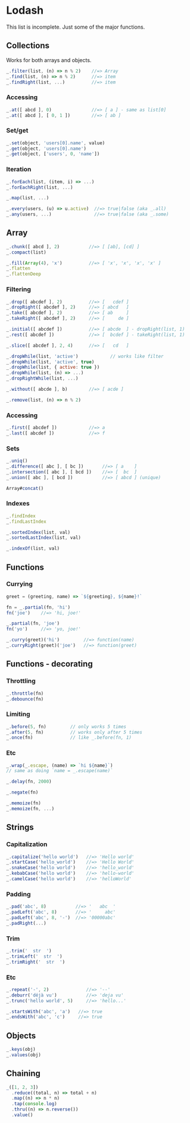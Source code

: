 # Lodash

This list is incomplete. Just some of the major functions.

## Collections

Works for both arrays and objects.

```javascript
_.filter(list, (n) => n % 2)    //=> Array
_.find(list, (n) => n % 2)      //=> item
_.findRight(list, ...)          //=> item
```

### Accessing

```javascript
_.at([ abcd ], 0)               //=> [ a ] - same as list[0]
_.at([ abcd ], [ 0, 1 ])        //=> [ ab ]
```

### Set/get

```javascript
_.set(object, 'users[0].name', value)
_.get(object, 'users[0].name')
_.get(object, ['users', 0, 'name'])
```

### Iteration

```javascript
_.forEach(list, (item, i) => ...)
_.forEachRight(list, ...)

_.map(list, ...)
```

```javascript
_.every(users, (u) => u.active)  //=> true|false (aka _.all)
_.any(users, ...)                //=> true|false (aka _.some)
```

## Array

```javascript
_.chunk([ abcd ], 2)           //=> [ [ab], [cd] ]
_.compact(list)

_.fill(Array(4), 'x')          //=> [ 'x', 'x', 'x', 'x' ]
_.flatten
_.flattenDeep
```

### Filtering

```javascript
_.drop([ abcdef ], 2)          //=> [   cdef ]
_.dropRight([ abcdef ], 2)     //=> [ abcd   ]
_.take([ abcdef ], 2)          //=> [ ab     ]
_.takeRight([ abcdef ], 2)     //=> [     de ]

_.initial([ abcdef ])          //=> [ abcde  ] - dropRight(list, 1)
_.rest([ abcdef ])             //=> [  bcdef ] - takeRight(list, 1)

_.slice([ abcdef ], 2, 4)      //=> [   cd   ]

_.dropWhile(list, 'active')            // works like filter
_.dropWhile(list, 'active', true)
_.dropWhile(list, { active: true })
_.dropWhile(list, (n) => ...)
_.dropRightWhile(list, ...)

_.without([ abcde ], b)        //=> [ acde ]

_.remove(list, (n) => n % 2)
```

### Accessing

```javascript
_.first([ abcdef ])            //=> a
_.last([ abcdef ])             //=> f
```

### Sets

```javascript
_.uniq()
_.difference([ abc ], [ bc ])       //=> [ a    ]
_.intersection([ abc ], [ bcd ])    //=> [  bc  ]
_.union([ abc ], [ bcd ])           //=> [ abcd ] (unique)

Array#concat()
```

### Indexes

```javascript
_.findIndex
_.findLastIndex

_.sortedIndex(list, val)
_.sortedLastIndex(list, val)

_.indexOf(list, val)
```

## Functions

### Currying

```javascript
greet = (greeting, name) => `${greeting}, ${name}!`
```

```javascript
fn = _.partial(fn, 'hi')
fn('joe')    //=> 'hi, joe!'

_.partial(fn, 'joe')
fn('yo')     //=> 'yo, joe!'
```

```javascript
_.curry(greet)('hi')         //=> function(name)
_.curryRight(greet)('joe')   //=> function(greet)
```

## Functions - decorating

### Throttling

```javascript
_.throttle(fn)
_.debounce(fn)
```

### Limiting

```javascript
_.before(5, fn)         // only works 5 times
_.after(5, fn)          // works only after 5 times
_.once(fn)              // like _.before(fn, 1)
```

### Etc

```javascript
_.wrap(_.escape, (name) => `hi ${name}`)
// same as doing `name = _.escape(name)`

_.delay(fn, 2000)

_.negate(fn)

_.memoize(fn)
_.memoize(fn, ...)
```

## Strings

### Capitalization

```javascript
_.capitalize('hello world')   //=> 'Hello world'
_.startCase('hello_world')    //=> 'Hello World'
_.snakeCase('hello world')    //=> 'hello_world'
_.kebabCase('hello world')    //=> 'hello-world'
_.camelCase('hello world')    //=> 'helloWorld'
```

### Padding

```javascript
_.pad('abc', 8)           //=> '   abc  '
_.padLeft('abc', 8)       //=> '     abc'
_.padLeft('abc', 8, '-')  //=> '00000abc'
_.padRight(...)
```

### Trim

```javascript
_.trim('  str  ')
_.trimLeft('  str  ')
_.trimRight('  str  ')
```

### Etc

```javascript
_.repeat('-', 2)              //=> '--'
_.deburr('déjà vu')           //=> 'deja vu'
_.trunc('hello world', 5)     //=> 'hello...'
```

```javascript
_.startsWith('abc', 'a')   //=> true
_.endsWith('abc', 'c')     //=> true
```

## Objects

```javascript
_.keys(obj)
_.values(obj)
```

## Chaining

```javascript
_([1, 2, 3])
  .reduce((total, n) => total + n)
  .map((n) => n * n)
  .tap(console.log)
  .thru((n) => n.reverse())
  .value()
```
